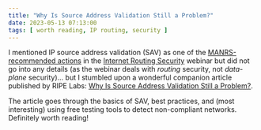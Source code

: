 ```yaml
---
title: "Why Is Source Address Validation Still a Problem?"
date: 2023-05-13 07:13:00
tags: [ worth reading, IP routing, security ]
---
```

I mentioned IP source address validation (SAV) as one of the [MANRS-recommended actions](https://www.manrs.org/netops/network-operator-actions/) in the [Internet Routing Security](https://www.ipspace.net/Internet_Routing_Security) webinar but did not go into any details (as the webinar deals with *routing* security, not *data-plane* security)... but I stumbled upon a wonderful companion article published by RIPE Labs: [Why Is Source Address Validation Still a Problem?](https://labs.ripe.net/author/qasim-lone/sav-why-is-source-address-validation-still-a-problem/).

The article goes through the basics of SAV, best practices, and (most interesting) using free testing tools to detect non-compliant networks. Definitely worth reading!
